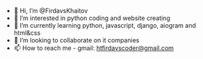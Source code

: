 - 👋 Hi, I’m @FirdavsKhaitov
- 👀 I’m interested in python coding and website creating
- 🌱 I’m currently learning python, javascript, django, aiogram and html&css
- 💞️ I’m looking to collaborate on it companies
- 📫 How to reach me - gmail: htfirdavscoder@gmail.com

